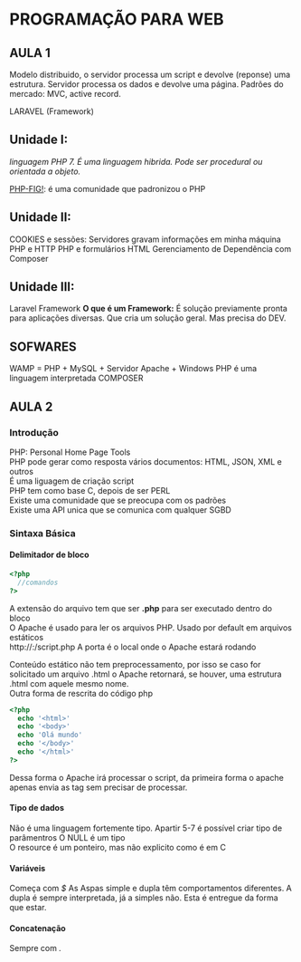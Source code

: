 # PROGRAMAÇÃO PARA WEB
## AULA 1

Modelo distribuido, o servidor processa um script e devolve (reponse) uma estrutura.
Servidor processa os dados e devolve uma página.
Padrões do mercado: MVC, active record.

LARAVEL (Framework)

## Unidade I: 

_linguagem PHP 7. É uma linguagem hibrida. Pode ser procedural ou orientada a objeto._

[PHP-FIG!](https://www.php-fig.org/): é uma comunidade que padronizou o PHP

## Unidade II:

COOKIES e sessões: Servidores gravam informações em minha máquina
PHP e HTTP
PHP e formulários HTML
Gerenciamento de Dependência com Composer

## Unidade III:

Laravel Framework
**O que é um Framework:**
É solução previamente pronta para aplicações diversas. Que cria um solução geral. Mas precisa do DEV. 

## SOFWARES
WAMP = PHP + MySQL + Servidor Apache + Windows
PHP é uma linguagem interpretada
COMPOSER

## AULA 2

### Introdução
PHP: Personal Home Page Tools  
PHP pode gerar como resposta vários documentos: HTML, JSON, XML e outros  
É uma liguagem de criação script  
PHP tem como base C, depois de ser PERL  
Existe uma comunidade que se preocupa com os padrões  
Existe uma API unica que se comunica com qualquer SGBD  

### Sintaxa Básica
#### Delimitador de bloco
```php
<?php
  //comandos
?>
```
A extensão do arquivo tem que ser **.php** para ser executado dentro do bloco  
O Apache é usado para ler os arquivos PHP. Usado por default em arquivos estáticos  
http://<ip>:<porta>/script.php
A porta é o local onde o Apache estará rodando
  
Conteúdo estático não tem preprocessamento, por isso se caso for solicitado um arquivo .html o Apache retornará, se houver, uma estrutura .html com aquele mesmo nome.  
Outra forma de rescrita do código php  
```php
<?php
  echo '<html>'
  echo '<body>'
  echo 'Olá mundo'
  echo '</body>'
  echo '</html>'
?>
```
Dessa forma o Apache irá processar o script, da primeira forma o apache apenas envia as tag sem precisar de processar.  

#### Tipo de dados
Não é uma linguagem fortemente tipo. Apartir 5-7 é possível criar tipo de parâmentros
O NULL é um tipo  
O resource é um ponteiro, mas não explicito como é em C

#### Variáveis
Começa com _$_
As Aspas simple e dupla têm comportamentos diferentes. A dupla é sempre interpretada, já a simples não. Esta é entregue da forma que estar.

#### Concatenação
Sempre com *.*

